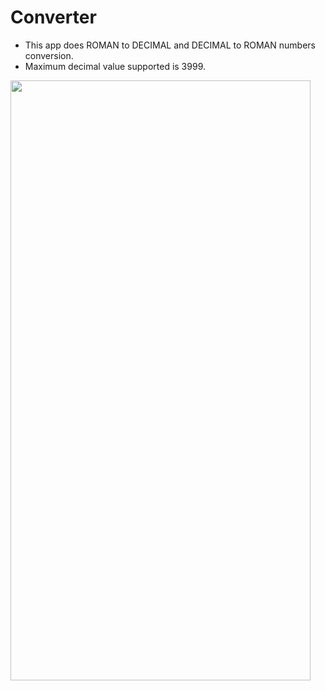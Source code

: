 # Converter
* This app does ROMAN to DECIMAL and DECIMAL to ROMAN numbers conversion.
* Maximum decimal value supported is 3999.

<img src="https://github.com/DondapatiNavya/Converter/UI.png" width="480" height="960">

